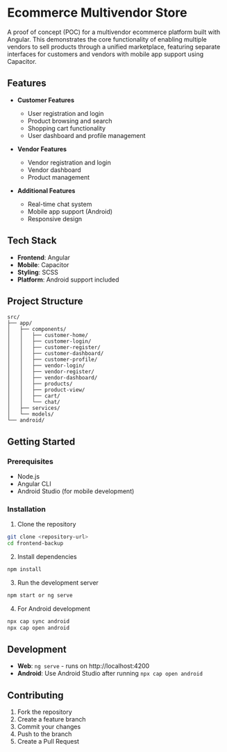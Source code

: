 # Ecommerce Multivendor Store

A proof of concept (POC) for a multivendor ecommerce platform built with Angular. This demonstrates the core functionality of enabling multiple vendors to sell products through a unified marketplace, featuring separate interfaces for customers and vendors with mobile app support using Capacitor.

## Features

- **Customer Features**
  - User registration and login
  - Product browsing and search
  - Shopping cart functionality
  - User dashboard and profile management

- **Vendor Features**
  - Vendor registration and login
  - Vendor dashboard
  - Product management

- **Additional Features**
  - Real-time chat system
  - Mobile app support (Android)
  - Responsive design

## Tech Stack

- **Frontend**: Angular
- **Mobile**: Capacitor
- **Styling**: SCSS
- **Platform**: Android support included

## Project Structure

```
src/
├── app/
│   ├── components/
│   │   ├── customer-home/
│   │   ├── customer-login/
│   │   ├── customer-register/
│   │   ├── customer-dashboard/
│   │   ├── customer-profile/
│   │   ├── vendor-login/
│   │   ├── vendor-register/
│   │   ├── vendor-dashboard/
│   │   ├── products/
│   │   ├── product-view/
│   │   ├── cart/
│   │   └── chat/
│   ├── services/
│   └── models/
└── android/
```

## Getting Started

### Prerequisites

- Node.js
- Angular CLI
- Android Studio (for mobile development)

### Installation

1. Clone the repository
```bash
git clone <repository-url>
cd frontend-backup
```

2. Install dependencies
```bash
npm install
```

3. Run the development server
```bash
npm start or ng serve 
```

4. For Android development
```bash
npx cap sync android
npx cap open android
```

## Development

- **Web**: `ng serve` - runs on http://localhost:4200
- **Android**: Use Android Studio after running `npx cap open android`

## Contributing

1. Fork the repository
2. Create a feature branch
3. Commit your changes
4. Push to the branch
5. Create a Pull Request
